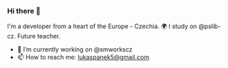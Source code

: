 ### Hi there 👋

I'm a developer from a heart of the Europe - Czechia. 🌍 I study on @pslib-cz. Future teacher.

- 🔭 I’m currently working on @smworkscz
- 📫 How to reach me: lukaspanek5@gmail.com

<!--
**Liturkey/Liturkey** is a ✨ _special_ ✨ repository because its `README.md` (this file) appears on your GitHub profile.

Here are some ideas to get you started:

- 🔭 I’m currently working on ...
- 🌱 I’m currently learning ...
- 👯 I’m looking to collaborate on ...
- 🤔 I’m looking for help with ...
- 💬 Ask me about ...
- 📫 How to reach me: ...
- 😄 Pronouns: ...
- ⚡ Fun fact: ...
-->
